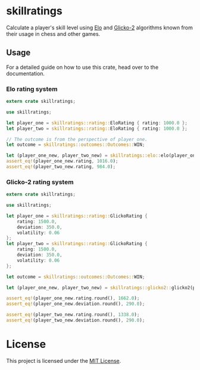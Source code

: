 # skillratings

Calculate a player's skill level using [Elo](https://en.wikipedia.org/wiki/Elo_rating_system) and [Glicko-2](https://en.wikipedia.org/wiki/Glicko_rating_system#Glicko-2_algorithm) algorithms known from their usage in chess and other games.  

## Usage

For a detailed guide on how to use this crate, head over to the documentation.

### Elo rating system
```rust
extern crate skillratings;

use skillratings;

let player_one = skillratings::rating::EloRating { rating: 1000.0 };
let player_two = skillratings::rating::EloRating { rating: 1000.0 };

// The outcome is from the perspective of player one.
let outcome = skillratings::outcomes::Outcomes::WIN;

let (player_one_new, player_two_new) = skillratings::elo::elo(player_one, player_two, outcome, 32.0);
assert_eq!(player_one_new.rating, 1016.0);
assert_eq!(player_two_new.rating, 984.0);
```

### Glicko-2 rating system

```rust
extern crate skillratings;

use skillratings;

let player_one = skillratings::rating::GlickoRating { 
    rating: 1500.0, 
    deviation: 350.0, 
    volatility: 0.06 
};
let player_two = skillratings::rating::GlickoRating { 
    rating: 1500.0, 
    deviation: 350.0, 
    volatility: 0.06 
};

let outcome = skillratings::outcomes::Outcomes::WIN;

let (player_one_new, player_two_new) = skillratings::glicko2::glicko2(player_one, player_two, outcome, 0.5);

assert_eq!(player_one_new.rating.round(), 1662.0);
assert_eq!(player_one_new.deviation.round(), 290.0);

assert_eq!(player_two_new.rating.round(), 1338.0);
assert_eq!(player_two_new.deviation.round(), 290.0);
```

# License

This project is licensed under the [MIT License](/LICENSE).
